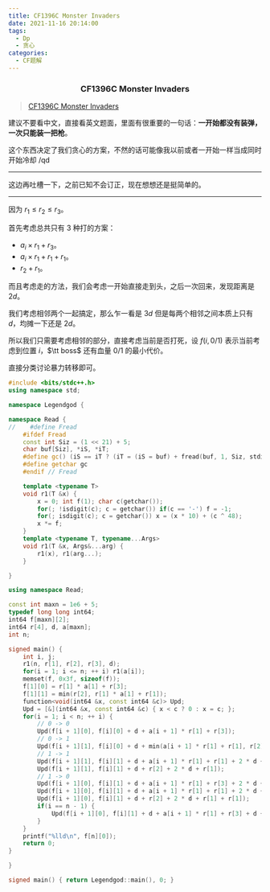 ```yaml
---
title: CF1396C Monster Invaders
date: 2021-11-16 20:14:00
tags:
  - Dp
  - 贪心
categories:
  - CF题解
---
```


<h3><center>CF1396C Monster Invaders</center></h3>

> [CF1396C Monster Invaders](https://www.luogu.com.cn/problem/CF1396C)

建议不要看中文，直接看英文题面，里面有很重要的一句话：**一开始都没有装弹，一次只能装一把枪**。

这个东西决定了我们贪心的方案，不然的话可能像我以前或者一开始一样当成同时开始冷却 /qd

----

这边再吐槽一下，之前已知不会订正，现在想想还是挺简单的。

---

因为 $r_1 \le r_2 \le r_3$。

首先考虑总共只有 $3$ 种打的方案：

- $a_i \times r_1 + r_3$。
- $a_i \times r_1 + r_1 + r_1$。
- $r_2 + r_1$。

而且考虑走的方法，我们会考虑一开始直接走到头，之后一次回来，发现距离是 $2d$。

我们考虑相邻两个一起搞定，那么乍一看是 $3d$ 但是每两个相邻之间本质上只有 $d$，均摊一下还是 $2d$。

所以我们只需要考虑相邻的部分，直接考虑当前是否打死，设 $f(i, 0/1)$ 表示当前考虑到位置 $i$，$\tt boss$ 还有血量 $0/1$ 的最小代价。

直接分类讨论暴力转移即可。

```cpp
#include <bits/stdc++.h>
using namespace std;

namespace Legendgod {

namespace Read {
//    #define Fread
    #ifdef Fread
    const int Siz = (1 << 21) + 5;
    char buf[Siz], *iS, *iT;
    #define gc() (iS == iT ? (iT = (iS = buf) + fread(buf, 1, Siz, stdin), iT == iS ? EOF : *iS ++ ) : *iS ++)
    #define getchar gc
    #endif // Fread

    template <typename T>
    void r1(T &x) {
        x = 0; int f(1); char c(getchar());
        for(; !isdigit(c); c = getchar()) if(c == '-') f = -1;
        for(; isdigit(c); c = getchar()) x = (x * 10) + (c ^ 48);
        x *= f;
    }
    template <typename T, typename...Args>
    void r1(T &x, Args&...arg) {
        r1(x), r1(arg...);
    }

}

using namespace Read;

const int maxn = 1e6 + 5;
typedef long long int64;
int64 f[maxn][2];
int64 r[4], d, a[maxn];
int n;

signed main() {
    int i, j;
    r1(n, r[1], r[2], r[3], d);
    for(i = 1; i <= n; ++ i) r1(a[i]);
    memset(f, 0x3f, sizeof(f));
    f[1][0] = r[1] * a[1] + r[3];
    f[1][1] = min(r[2], r[1] * a[1] + r[1]);
    function<void(int64 &x, const int64 &c)> Upd;
    Upd = [&](int64 &x, const int64 &c) { x < c ? 0 : x = c; };
    for(i = 1; i < n; ++ i) {
        // 0 -> 0
        Upd(f[i + 1][0], f[i][0] + d + a[i + 1] * r[1] + r[3]);
        // 0 -> 1
        Upd(f[i + 1][1], f[i][0] + d + min(a[i + 1] * r[1] + r[1], r[2]));
        // 1 -> 1
        Upd(f[i + 1][1], f[i][1] + d + a[i + 1] * r[1] + r[1] + 2 * d + r[1]);
        Upd(f[i + 1][1], f[i][1] + d + r[2] + 2 * d + r[1]);
        // 1 -> 0
        Upd(f[i + 1][0], f[i][1] + d + a[i + 1] * r[1] + r[3] + 2 * d + r[1]);
        Upd(f[i + 1][0], f[i][1] + d + a[i + 1] * r[1] + r[1] + 2 * d + r[1] + r[1]);
        Upd(f[i + 1][0], f[i][1] + d + r[2] + 2 * d + r[1] + r[1]);
        if(i == n - 1) {
            Upd(f[i + 1][0], f[i][1] + d + a[i + 1] * r[1] + r[3] + d + r[1]);
        }
    }
    printf("%lld\n", f[n][0]);
    return 0;
}

}

signed main() { return Legendgod::main(), 0; }

```

